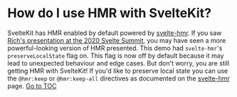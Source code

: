 
# How do I use HMR with SvelteKit?


SvelteKit has HMR enabled by default powered by [svelte-hmr](https://github.com/sveltejs/svelte-hmr). If you saw [Rich's presentation at the 2020 Svelte Summit](https://svelte.dev/blog/whats-the-deal-with-sveltekit), you may have seen a more powerful-looking version of HMR presented. This demo had `svelte-hmr`'s `preserveLocalState` flag on. This flag is now off by default because it may lead to unexpected behaviour and edge cases. But don't worry, you are still getting HMR with SvelteKit! If you'd like to preserve local state you can use the `@hmr:keep` or `@hmr:keep-all` directives as documented on the [svelte-hmr](https://github.com/sveltejs/svelte-hmr) page.
<span style='float: footnote;'><a href="../index.html#toc">Go to TOC</a></span>

